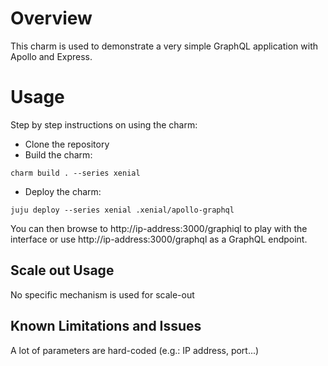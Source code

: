 # Overview

This charm is used to demonstrate a very simple GraphQL application with Apollo and Express.


# Usage

Step by step instructions on using the charm:

* Clone the repository
* Build the charm:
```
charm build . --series xenial
```
* Deploy the charm:
```
juju deploy --series xenial .xenial/apollo-graphql
```

You can then browse to http://ip-address:3000/graphiql to play with the interface 
or use http://ip-address:3000/graphql as a GraphQL endpoint.

## Scale out Usage
No specific mechanism is used for scale-out

## Known Limitations and Issues

A lot of parameters are hard-coded (e.g.: IP address, port...)
